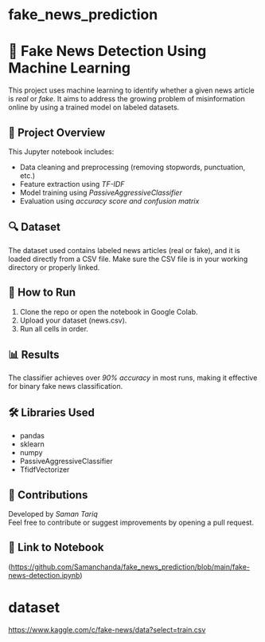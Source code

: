 # fake_news_prediction
# 📰 Fake News Detection Using Machine Learning

This project uses machine learning to identify whether a given news article is *real* or *fake*. It aims to address the growing problem of misinformation online by using a trained model on labeled datasets.

## 📁 Project Overview

This Jupyter notebook includes:

- Data cleaning and preprocessing (removing stopwords, punctuation, etc.)
- Feature extraction using *TF-IDF*
- Model training using *PassiveAggressiveClassifier*
- Evaluation using *accuracy score and confusion matrix*

## 🔍 Dataset

The dataset used contains labeled news articles (real or fake), and it is loaded directly from a CSV file. Make sure the CSV file is in your working directory or properly linked.

## 🚀 How to Run

1. Clone the repo or open the notebook in Google Colab.
2. Upload your dataset (news.csv).
3. Run all cells in order.

## 📊 Results

The classifier achieves over *90% accuracy* in most runs, making it effective for binary fake news classification.

## 🛠 Libraries Used

- pandas
- sklearn
- numpy
- PassiveAggressiveClassifier
- TfidfVectorizer

## 🙌 Contributions

Developed by *Saman Tariq*  
Feel free to contribute or suggest improvements by opening a pull request.

## 📎 Link to Notebook

(https://github.com/Samanchanda/fake_news_prediction/blob/main/fake-news-detection.ipynb)
# dataset
https://www.kaggle.com/c/fake-news/data?select=train.csv
